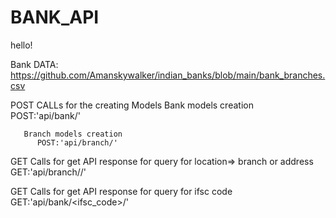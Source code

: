 # BANK_API

hello!


   Bank DATA:
       https://github.com/Amanskywalker/indian_banks/blob/main/bank_branches.csv
   
   POST CALLs for the creating Models
       Bank models creation
          POST:'api/bank/' 
              
       Branch models creation    
          POST:'api/branch/'
   
   GET Calls for get API response for query for location=> branch or address
       GET:'api/branch/<location>/'
   
   GET Calls for get API response for query for ifsc code 
       GET:'api/bank/<ifsc_code>/'
   
